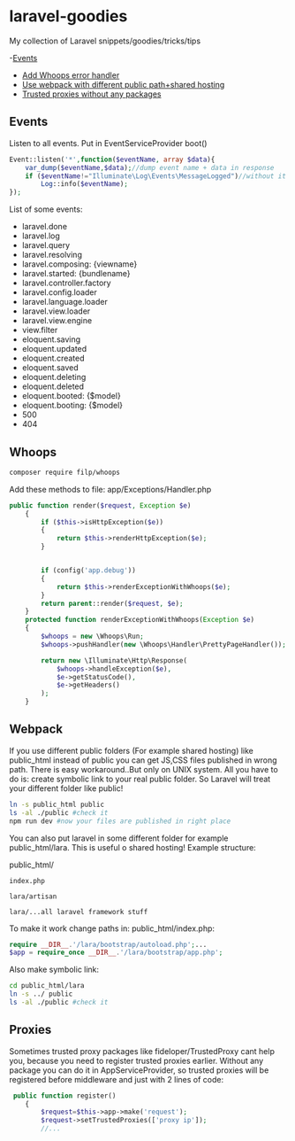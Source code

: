 # laravel-goodies
My collection of Laravel snippets/goodies/tricks/tips

-[Events](#events)
- [Add Whoops error handler](#whoops)
- [Use webpack with different public path+shared hosting](#webpack)
- [Trusted proxies without any packages](#proxies)


## Events
Listen to all events. Put in EventServiceProvider boot()
```php
Event::listen('*',function($eventName, array $data){
    var_dump($eventName,$data);//dump event name + data in response
    if ($eventName!="Illuminate\Log\Events\MessageLogged")//without it it will be recursion!
        Log::info($eventName);
});
```
List of some events:
- laravel.done
- laravel.log
- laravel.query
- laravel.resolving
- laravel.composing: {viewname}
- laravel.started: {bundlename}
- laravel.controller.factory
- laravel.config.loader
- laravel.language.loader
- laravel.view.loader
- laravel.view.engine
- view.filter
- eloquent.saving
- eloquent.updated
- eloquent.created
- eloquent.saved
- eloquent.deleting
- eloquent.deleted
- eloquent.booted: {$model}
- eloquent.booting: {$model}
- 500
- 404

## Whoops
```bash
composer require filp/whoops
```
Add these methods to file: app/Exceptions/Handler.php
```php
public function render($request, Exception $e)
    {
        if ($this->isHttpException($e))
        {
            return $this->renderHttpException($e);
        }


        if (config('app.debug'))
        {
            return $this->renderExceptionWithWhoops($e);
        }
        return parent::render($request, $e);
    }
    protected function renderExceptionWithWhoops(Exception $e)
    {
        $whoops = new \Whoops\Run;
        $whoops->pushHandler(new \Whoops\Handler\PrettyPageHandler());

        return new \Illuminate\Http\Response(
            $whoops->handleException($e),
            $e->getStatusCode(),
            $e->getHeaders()
        );
    }
```
## Webpack
If you use different public folders (For example shared hosting) like public_html instead of public you can get JS,CSS files published in wrong path. There is easy workaround..But only on UNIX system. All you have to do is: create symbolic link to your real public folder. So Laravel will treat your different folder like public!
```bash
ln -s public_html public 
ls -al ./public #check it
npm run dev #now your files are published in right place
```
You can also put laravel in some different folder for example public_html/lara. This is useful o shared hosting! Example structure:

public_html/

    index.php
    
    lara/artisan
    
    lara/...all laravel framework stuff
    
 To make it work change paths in: public_html/index.php:
 
 ```php
 require __DIR__.'/lara/bootstrap/autoload.php';...
 $app = require_once __DIR__.'/lara/bootstrap/app.php';
 ```
 
 Also make symbolic link:
 ```bash
 cd public_html/lara
 ln -s ../ public 
 ls -al ./public #check it
 ```
 
## Proxies
Sometimes trusted proxy packages like fideloper/TrustedProxy cant help you, because you need to register trusted proxies earlier. Without any package you can do it in AppServiceProvider, so trusted proxies will be registered before middleware and just with 2 lines of code:
```php
 public function register()
    {
        $request=$this->app->make('request');
        $request->setTrustedProxies(['proxy ip']);
        //...
```
